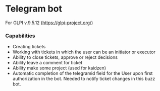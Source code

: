 # Telegram bot
For GLPI v.9.5.12 (https://glpi-project.org/)

### Capabilities

- Creating tickets
- Working with tickets in which the user can be an initiator or executor
- Ability to close tickets, approve or reject decisions
- Ability leave a comment for ticket
- Ability make some project (used for kaidzen)
- Automatic completion of the telegramid field for the User upon first authorization in the bot. Needed to notify ticket changes in this buzz bot.
